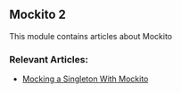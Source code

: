 ## Mockito 2

This module contains articles about Mockito

### Relevant Articles:
- [Mocking a Singleton With Mockito](https://www.baeldung.com/java-mockito-singleton)
